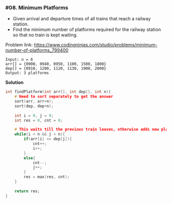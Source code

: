 ### #08. Minimum Platforms

* Given arrival and departure times of all trains that reach a railway station. 
* Find the minimum number of platforms required for the railway station so that no train is kept waiting.

Problem link: https://www.codingninjas.com/studio/problems/minimum-number-of-platforms_799400

```
Input: n = 6 
arr[] = {0900, 0940, 0950, 1100, 1500, 1800}
dep[] = {0910, 1200, 1120, 1130, 1900, 2000}
Output: 3 platforms
```

**Solution**
```cpp
int findPlatform(int arr[], int dep[], int n){
    # Need to sort separately to get the answer
    sort(arr, arr+n);
    sort(dep, dep+n);
    
    int i = 0, j = 0;
    int res = 0, cnt = 0;

    # This waits till the previous train leaves, otherwise adds new platform
    while(i < n && j < n){
        if(arr[i] <= dep[j]){
            cnt++;
            i++;
        }
        else{
            cnt--;
            j++;
        }
        res = max(res, cnt);
    }
    
    return res;
}
```
